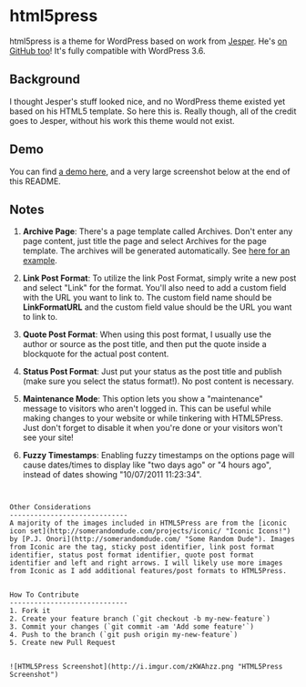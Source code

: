 html5press
==================
html5press is a theme for WordPress based on work from [Jesper](http://jayj.dk/2009/a-free-html5-and-css3-theme/ "Original work"). He's [on GitHub too](https://github.com/jayj)! It's fully compatible with WordPress 3.6.


Background
-----------------------------
I thought Jesper's stuff looked nice, and no WordPress theme existed yet based on his HTML5 template. So here this is. Really though, all of the credit goes to Jesper, without his work this theme would not exist.


Demo
-----------------------------
You can find [a demo here](http://longren.org/), and a very large screenshot below at the end of this README.


Notes
-----------------------------
1. __Archive Page__: There's a page template called Archives. Don't enter any page content, just title the page and select Archives for the page template. The archives will be generated automatically. See [here for an example](http://longren.org/archives/ "HTML5Press Archives Demo").

2. __Link Post Format__: To utilize the link Post Format, simply write a new post and select "Link" for the format. You'll also need to add a custom field with the URL you want to link to. The custom field name should be __LinkFormatURL__ and the custom field value should be the URL you want to link to.

3. __Quote Post Format__: When using this post format, I usually use the author or source as the post title, and then put the quote inside a blockquote for the actual post content.

4. __Status Post Format__: Just put your status as the post title and publish (make sure you select the status format!). No post content is necessary.

5. __Maintenance Mode__: This option lets you show a "maintenance" message to visitors who aren't logged in. This can be useful while making changes to your website or while tinkering with HTML5Press. Just don't forget to disable it when you're done or your visitors won't see your site!

6. __Fuzzy Timestamps__: Enabling fuzzy timestamps on the options page will cause dates/times to display like "two days ago" or "4 hours ago", instead of dates showing "10/07/2011 11:23:34".

~~~7. __Twitter Widget__: A custom twitter widget is included with HTML5Press as of version 2.1. This widget is based on the [Simple Twitter Widget](https://github.com/matthiassiegel/Simple-Twitter-Widget "Simple Twitter Widget") by [Matthias Siegel](http://chipsandtv.com "Matthias Siegel Home Page"). Matthias graciously allowed me to include his code in HTML5Press.~~~


Other Considerations
-----------------------------
A majority of the images included in HTML5Press are from the [iconic icon set](http://somerandomdude.com/projects/iconic/ "Iconic Icons!") by [P.J. Onori](http://somerandomdude.com/ "Some Random Dude"). Images from Iconic are the tag, sticky post identifier, link post format identifier, status post format identifier, quote post format identifier and left and right arrows. I will likely use more images from Iconic as I add additional features/post formats to HTML5Press.


How To Contribute
-----------------------------
1. Fork it
2. Create your feature branch (`git checkout -b my-new-feature`)
3. Commit your changes (`git commit -am 'Add some feature'`)
4. Push to the branch (`git push origin my-new-feature`)
5. Create new Pull Request


![HTML5Press Screenshot](http://i.imgur.com/zKWAhzz.png "HTML5Press Screenshot")
